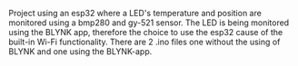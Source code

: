 Project using an esp32 where a LED's temperature and position are monitored using a bmp280 and gy-521 sensor. The LED is being monitored using the BLYNK app, therefore the choice to use the esp32 cause of the built-in Wi-Fi functionality. There are 2 .ino files one without the using of BLYNK and one using the BLYNK-app.
